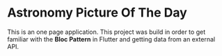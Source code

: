 # Astronomy Picture Of The Day

This is an one page application. This project was build in order to get familiar with the **Bloc Pattern** in Flutter and getting data from an external API.

